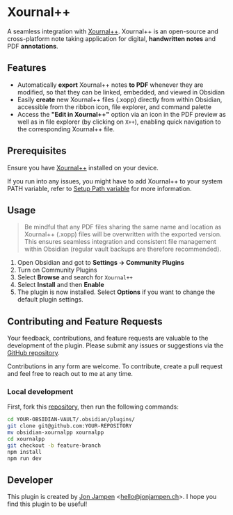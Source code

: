# Xournal++

A seamless integration with [Xournal++](https://xournalpp.github.io). Xournal++ is an open-source and cross-platform note taking application for digital, **handwritten notes** and PDF **annotations**.

## Features

-   Automatically **export** Xournal++ notes **to PDF** whenever they are modified, so that they can be linked, embedded, and viewed in Obsidian
-   Easily **create** new Xournal++ files (.xopp) directly from within Obsidian, accessible from the ribbon icon, file explorer, and command palette
-   Access the **"Edit in Xournal++"** option via an icon in the PDF preview as well as in file explorer (by clicking on `X++`), enabling quick navigation to the corresponding Xournal++ file.

## Prerequisites

Ensure you have [Xournal++](https://xournalpp.github.io) installed on your device.

If you run into any issues, you might have to add Xournal++ to your system PATH variable, refer to [Setup Path variable](https://github.com/jonjampen/obsidian-xournalpp) for more information.

## Usage

> Be mindful that any PDF files sharing the same name and location as Xournal++ (.xopp) files will be overwritten with the exported version. This ensures seamless integration and consistent file management within Obsidian (regular vault backups are therefore recommended).

1. Open Obsidian and got to **Settings → Community Plugins**
1. Turn on Community Plugins
1. Select **Browse** and search for `Xournal++`
1. Select **Install** and then **Enable**
1. The plugin is now installed. Select **Options** if you want to change the default plugin settings.

## Contributing and Feature Requests

Your feedback, contributions, and feature requests are valuable to the development of the plugin. Please submit any issues or suggestions via the [GitHub repository](https://github.com/jonjampen/obsidian-xournalpp/issues).

Contributions in any form are welcome. To contribute, create a pull request and feel free to reach out to me at any time.

### Local development

First, fork this [repository](https://github.com/jonjampen/obsidian-xournalpp), then run the following commands:

```bash
cd YOUR-OBSIDIAN-VAULT/.obsidian/plugins/
git clone git@github.com:YOUR-REPOSITORY
mv obsidian-xournalpp xournalpp
cd xournalpp
git checkout -b feature-branch
npm install
npm run dev
```

## Developer

This plugin is created by [Jon Jampen](https://jonjampen.ch/) <[hello@jonjampen.ch](hello@jonjampen.ch)>. I hope you find this plugin to be useful!
